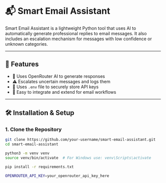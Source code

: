 # 📬 Smart Email Assistant

Smart Email Assistant is a lightweight Python tool that uses AI to automatically generate professional replies to email messages. It also includes an escalation mechanism for messages with low confidence or unknown categories.

---

## 🚀 Features

- 🤖 Uses OpenRouter AI to generate responses
- ⚠️ Escalates uncertain messages and logs them
- 🔐 Uses `.env` file to securely store API keys
- 📁 Easy to integrate and extend for email workflows

---

## 🛠️ Installation & Setup

### 1. Clone the Repository

```bash
git clone https://github.com/your-username/smart-email-assistant.git
cd smart-email-assistant

python3 -m venv venv
source venv/bin/activate  # For Windows use: venv\Scripts\activate

pip install -r requirements.txt

OPENROUTER_API_KEY=your_openrouter_api_key_here
